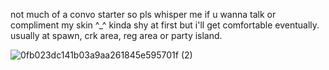 not much of a convo starter so pls whisper me if u wanna talk or compliment my skin ^_^ kinda shy at first but i'll get comfortable eventually. usually at spawn, crk area, reg area or party island. 

![0fb023dc141b03a9aa261845e595701f (2)](https://github.com/user-attachments/assets/93d81d40-118c-454f-bd13-d76d8f24201f)





